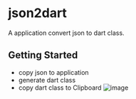 # json2dart

A application convert json to dart class.

## Getting Started
- copy json to application
- generate dart class
- copy dart class to Clipboard
![image](https://user-images.githubusercontent.com/22675676/133562214-51beb732-122c-4da3-9417-731d3dc9770f.png)
